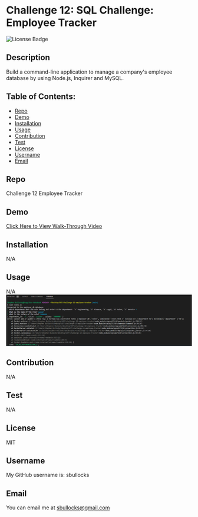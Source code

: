 # Challenge 12: SQL Challenge: Employee Tracker

  ![License Badge](https://img.shields.io/badge/license-MIT-green) 

  ## Description
  Build a command-line application to manage a company's employee database by using Node.js, Inquirer and MySQL.

  ## Table of Contents:
  * [Repo](#repo) 
  * [Demo](#demo) 
  * [Installation](#installation)
  * [Usage](#usage)
  * [Contribution](#contribution)
  * [Test](#test)
  * [License](#license)
  * [Username](#username)
  * [Email](#email)

  ## Repo
  Challenge 12 Employee Tracker

  ## Demo
  [Click Here to View Walk-Through Video](https://drive.google.com/file/d/1KKAwT1ptOdlvBSt4SplfjlQg2Dr2J5Fo/view)

  ## Installation
  N/A

  ## Usage
  N/A
  ![screenshot of terminal with question prompt and errors.](./assets/images/Screenshot%202022-11-03%20182144.png)

  ## Contribution
  N/A

  ## Test
  N/A

  ## License
  MIT

  ## Username
  My GitHub username is: sbullocks

  ## Email
  You can email me at sbullocks@gmail.com